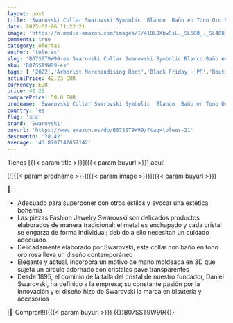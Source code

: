 ```yaml
---
layout: post
title: 'Swarovski Collar Swarovski Symbolic  Blanco  Baño en Tono Oro Rosa'
date: 2025-02-06 11:22:21
image: 'https://m.media-amazon.com/images/I/41DLJXbw5sL._SL500_._SL400_.jpg'
comments: true
category: ofertas
author: 'tole.es'
slug: 'B07SST9W99-es Swarovski Collar Swarovski Symbolic Blanco Baño en Tono...'
sku: 'B07SST9W99-es'
tags: [ '2022','Arborist Merchandising Root','Black Friday - PR','Boutique para mujer','Collares  para mujer','Compra 2, y obtén un 10% de descuento','Compra 2, y obtén un 10% de descuento_JWL','Edición de temporada','El que siempre va impecable','Guía de regalos de moda mujer','Hand-picked ladies summer outfits','JWL','Joyería','Joyería para mujer','Lo más popular entre los clientes','Moda','Moda Mujer','PBDD-J&W','PEAS Deals','Premium Brands Mujer','Self Service','Softlines | Jewelry | Co-gender','Special Features Stores','Swarovski','c8538d25-3af9-48d3-aeff-5f3ce5572a36_0','c8538d25-3af9-48d3-aeff-5f3ce5572a36_1401','c8538d25-3af9-48d3-aeff-5f3ce5572a36_1501','c8538d25-3af9-48d3-aeff-5f3ce5572a36_1901','c8538d25-3af9-48d3-aeff-5f3ce5572a36_3101','c8538d25-3af9-48d3-aeff-5f3ce5572a36_4401','c8538d25-3af9-48d3-aeff-5f3ce5572a36_5101','c8538d25-3af9-48d3-aeff-5f3ce5572a36_5701','c8538d25-3af9-48d3-aeff-5f3ce5572a36_601','c8538d25-3af9-48d3-aeff-5f3ce5572a36_6301','c8538d25-3af9-48d3-aeff-5f3ce5572a36_7201','c8538d25-3af9-48d3-aeff-5f3ce5572a36_7501','c8538d25-3af9-48d3-aeff-5f3ce5572a36_9601','swarovski','🇪🇸', ]
actualPrice: 42.23 EUR
currency: EUR
price: 42.23
comparePrice: 59.0 EUR
prodname: 'Swarovski Collar Swarovski Symbolic  Blanco  Baño en Tono Oro Rosa'
country: 'es'
flag: '🇪🇸'
brand: 'Swarovski'
buyurl: 'https://www.amazon.es/dp/B07SST9W99/?tag=tolees-21'
descuento: '28.42'
average: '43.8707142857142'
---
```


Tienes [{{< param title >}}]({{< param buyurl >}}) aqui!

[![{{< param prodname >}}]({{< param image >}})]({{< param buyurl >}})

🔎:

- Adecuado para superponer con otros estilos y evocar una estética bohemia
- Las piezas Fashion Jewelry Swarovski son delicados productos elaborados de manera tradicional; el metal es enchapado y cada cristal se engarza de forma individual; debido a ello necesitan un cuidado adecuado
- Delicadamente elaborado por Swarovski, este collar con baño en tono oro rosa lleva un diseño contemporáneo
- Elegante y actual, incorpora un motivo de mano moldeada en 3D que sujeta un círculo adornado con cristales pavé transparentes
- Desde 1895, el dominio de la talla del cristal de nuestro fundador, Daniel Swarovski, ha definido a la empresa; su constante pasión por la innovación y el diseño hizo de Swarovski la marca en bisutería y accesorios

[🛒 Comprar!!!]({{< param buyurl >}})
{{<world>}}B07SST9W99{{</world>}}
